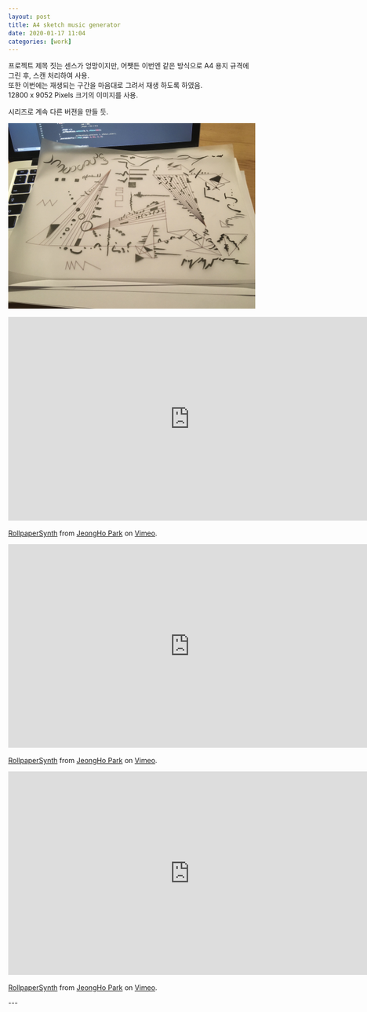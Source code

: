 ```yaml
---
layout: post
title: A4 sketch music generator
date: 2020-01-17 11:04
categories: [work]
---
```

프로젝트 제목 짓는 센스가 엉망이지만, 어쨋든 이번엔 같은 방식으로 A4 용지 규격에 그린 후, 스캔 처리하여 사용.       
또한 이번에는 재생되는 구간을 마음대로 그려서 재생 하도록 하였음.        
12800 x 9052 Pixels 크기의 이미지를 사용.          

시리즈로 계속 다른 버젼을 만들 듯.        

![/assets/images/2020/a4_scan_music_generator.jpeg](/assets/images/2020/a4_scan_music_generator.jpeg)             

<iframe src="https://player.vimeo.com/video/385523574" width="740" height="415" frameborder="" rameborder="0" allow="autoplay; fullscreen" allowfullscreen></iframe>
<p><a href="https://vimeo.com/385523574">RollpaperSynth</a> from <a href="https://vimeo.com/jeonghopark">JeongHo Park</a> on <a href="https://vimeo.com">Vimeo</a>.</p>           
<iframe src="https://player.vimeo.com/video/385524031" width="740" height="415" frameborder="" rameborder="0" allow="autoplay; fullscreen" allowfullscreen></iframe>
<p><a href="https://vimeo.com/385524031">RollpaperSynth</a> from <a href="https://vimeo.com/jeonghopark">JeongHo Park</a> on <a href="https://vimeo.com">Vimeo</a>.</p>
<iframe src="https://player.vimeo.com/video/385524305" width="740" height="415" frameborder="" rameborder="0" allow="autoplay; fullscreen" allowfullscreen></iframe>
<p><a href="https://vimeo.com/385524305">RollpaperSynth</a> from <a href="https://vimeo.com/jeonghopark">JeongHo Park</a> on <a href="https://vimeo.com">Vimeo</a>.</p>
---
